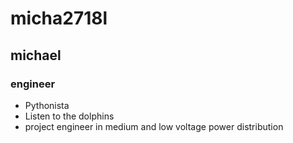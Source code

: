 # micha2718l
## michael
### engineer

- Pythonista
- Listen to the dolphins
- project engineer in medium and low voltage power distribution
